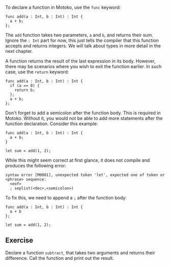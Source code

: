 To declare a function in Motoko, use the `func` keyword:

```motoko
func add(a : Int, b : Int) : Int {
  a + b;
};
```

The `add` function takes two parameters, `a` and `b`, and returns their sum. Ignore the `: Int` part for now, this just tells the compiler that this function accepts and returns integers. We will talk about types in more detail in the next chapter.

A function returns the result of the last expression in its body. However, there may be scenarios where you wish to exit the function earlier. In such case, use the `return` keyword:

```motoko
func add(a : Int, b : Int) : Int {
  if (a == 0) {
    return b;
  };
  a + b;
};
```

Don't forget to add a semicolon after the function body. This is required in Motoko. Without it, you would not be able to add more statements after the function declaration. Consider this example:

```motoko
func add(a : Int, b : Int) : Int {
  a + b;
}

let sum = add(1, 2);
```

While this might seem correct at first glance, it does not compile and produces the following error:

```motoko
syntax error [M0001], unexpected token 'let', expected one of token or <phrase> sequence:
  <eof>
  ; seplist(<dec>,<semicolon>)
```

To fix this, we need to append a `;` after the function body:

```motoko
func add(a : Int, b : Int) : Int {
  a + b
};

let sum = add(1, 2);
```

## Exercise

Declare a function `subtract`, that takes two arguments and returns their difference. Call the function and print out the result.
